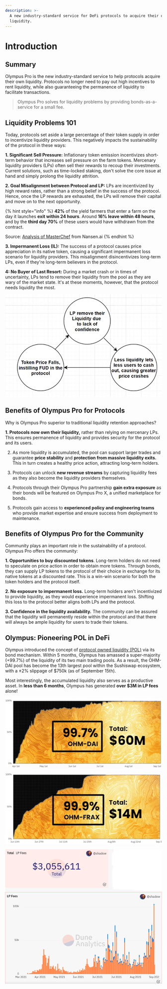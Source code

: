 ```yaml
---
description: >-
  A new industry-standard service for DeFi protocols to acquire their own
  liquidity.
---
```


# Introduction

## Summary

Olympus Pro is the new industry-standard service to help protocols acquire their own liquidity. Protocols no longer need to pay out high incentives to rent liquidity, while also guaranteeing the permanence of liquidity to facilitate transactions.

> Olympus Pro solves for liquidity problems by providing bonds-as-a-service for a small fee.

## Liquidity Problems 101

Today, protocols set aside a large percentage of their token supply in order to incentivize liquidity providers. This negatively impacts the sustainability of the protocol in these ways:

**1. Significant Sell Pressure:** Inflationary token emission incentivizes short-term behavior that increases sell pressure on the farm tokens. Mercenary liquidity providers \(LPs\) often sell their rewards to recoup their investments. Current solutions, such as time-locked staking, don't solve the core issue at hand and simply prolong the liquidity attrition.

**2. Goal Misalignment between Protocol and LP:** LPs are incentivized by high reward rates, rather than a strong belief in the success of the protocol. Hence, once the LP rewards are exhausted, the LPs will remove their capital and move on to the next opportunity. 

{% hint style="info" %}
**42%** of the yield farmers that enter a farm on the day it launches **exit within 24 hours**. Around **16% leave within 48 hours**, and by the **third day 70%** of these users would have withdrawn from the contract.

Source: [Analysis of MasterChef](https://www.nansen.ai/research/all-hail-masterchef-analysing-yield-farming-activity) from Nansen.ai
{% endhint %}

**3. Impermanent Loss \(IL\):** The success of a protocol causes price appreciation in its native token, causing a significant impermanent loss scenario for liquidity providers. This misalignment disincentivizes long-term LPs, even if they're long-term believers in the protocol.  

**4: No Buyer of Last Resort:** During a market crash or in times of uncertainty, LPs tend to remove their liquidity from the pool as they are wary of the market state. It's at these moments, however, that the protocol needs liquidity the most. 

![Negative flywheel effect during a market crash](../.gitbook/assets/intro.png)

## Benefits of Olympus Pro for Protocols

Why is Olympus Pro superior to traditional liquidity retention approaches?

**1. Protocols now own their liquidity,** rather than relying on mercenary LPs. This ensures permanence of liquidity and provides security for the protocol and its users.

2. As more liquidity is accumulated, the pool can support larger trades and guarantee **price stability** and **protection from massive liquidity exits.** This in turn creates a healthy price action, attracting long-term holders.

3. Protocols can unlock **new revenue streams** by capturing liquidity fees as they also become the liquidity providers themselves.

4. Protocols through their Olympus Pro partnership **gain extra exposure** as their bonds will be featured on Olympus Pro X, a unified marketplace for bonds.

5. Protocols gain access to **experienced policy and engineering teams** who provide market expertise and ensure success from deployment to maintenance.

## Benefits of Olympus Pro for the Community

Community plays an important role in the sustainability of a protocol. Olympus Pro offers the community:

**1. Opportunities to buy discounted tokens**. Long-term holders do not need to speculate on price action in order to obtain more tokens. Through bonds, they can supply LP tokens to the protocol of their choice in exchange for its native tokens at a discounted rate. This is a win-win scenario for both the token holders and the protocol itself.

**2. No exposure** **to impermanent loss.** Long-term holders aren't incentivized to provide liquidity, as they would experience impermanent loss. Shifting this loss to the protocol better aligns both LPs and the protocol.

**3. Confidence in the liquidity availability.** The community can be assured that the liquidity will permanently reside within the protocol and that there will always be ample liquidity for users to trade their tokens.

## Olympus: Pioneering POL in DeFi

Olympus introduced the concept of [protocol owned liquidity \(POL\)](https://docs.olympusdao.finance/references/glossary#pol) via its bond mechanism. Within 5 months, Olympus has amassed a super-majority \(+99.7%\) of the liquidity of its two main trading pools. As a result, the OHM-DAI pool has become the 13th largest pool within the Sushiswap ecosystem, with a ±2% slippage of $750k \(as of September 15th\).

Most interestingly, the accumulated liquidity also serves as a productive asset. In **less than 6 months**, Olympus has generated **over $3M in LP fees** alone!

![OHM-DAI LP ownership](../.gitbook/assets/ohm_dai.png)

![OHM-FRAX LP ownership](../.gitbook/assets/ohm_frax.png)

![Over $3M in revenue from LP fees alone](../.gitbook/assets/lp_fees2.png)


